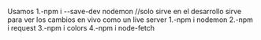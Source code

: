 Usamos 
1.-npm i --save-dev nodemon //solo sirve en el desarrollo sirve para ver los cambios en vivo como un live server
1.-npm i nodemon
2.-npm i request
3.-npm i colors
4.-npm i node-fetch